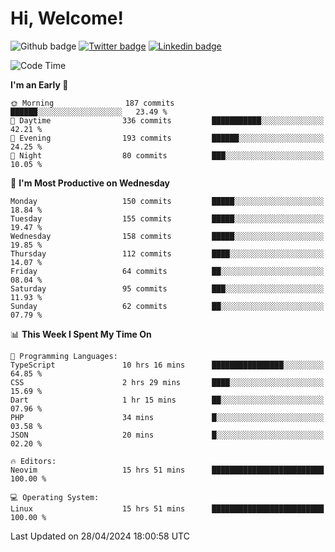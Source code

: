   # Hi, Welcome!
  ![Github badge](https://img.shields.io/github/followers/kraken-afk.svg?style=social&label=Follow&maxAge=2592000)
  [![Twitter badge](https://img.shields.io/badge/-Twitter-00acee?style=flat-square&logo=Twitter&logoColor=white)](https://twitter.com/trshppl)
  [![Linkedin badge](https://img.shields.io/badge/LinkedIn-0077B5?style=flat-square&logo=linkedin&logoColor=white)](https://www.linkedin.com/in/noveanrer)
<!--START_SECTION:waka-->
![Code Time](http://img.shields.io/badge/Code%20Time-166%20hrs%2026%20mins-blue)

**I'm an Early 🐤** 

```text
🌞 Morning                187 commits         ██████░░░░░░░░░░░░░░░░░░░   23.49 % 
🌆 Daytime                336 commits         ███████████░░░░░░░░░░░░░░   42.21 % 
🌃 Evening                193 commits         ██████░░░░░░░░░░░░░░░░░░░   24.25 % 
🌙 Night                  80 commits          ███░░░░░░░░░░░░░░░░░░░░░░   10.05 % 
```
📅 **I'm Most Productive on Wednesday** 

```text
Monday                   150 commits         █████░░░░░░░░░░░░░░░░░░░░   18.84 % 
Tuesday                  155 commits         █████░░░░░░░░░░░░░░░░░░░░   19.47 % 
Wednesday                158 commits         █████░░░░░░░░░░░░░░░░░░░░   19.85 % 
Thursday                 112 commits         ████░░░░░░░░░░░░░░░░░░░░░   14.07 % 
Friday                   64 commits          ██░░░░░░░░░░░░░░░░░░░░░░░   08.04 % 
Saturday                 95 commits          ███░░░░░░░░░░░░░░░░░░░░░░   11.93 % 
Sunday                   62 commits          ██░░░░░░░░░░░░░░░░░░░░░░░   07.79 % 
```


📊 **This Week I Spent My Time On** 

```text
💬 Programming Languages: 
TypeScript               10 hrs 16 mins      ████████████████░░░░░░░░░   64.85 % 
CSS                      2 hrs 29 mins       ████░░░░░░░░░░░░░░░░░░░░░   15.69 % 
Dart                     1 hr 15 mins        ██░░░░░░░░░░░░░░░░░░░░░░░   07.96 % 
PHP                      34 mins             █░░░░░░░░░░░░░░░░░░░░░░░░   03.58 % 
JSON                     20 mins             █░░░░░░░░░░░░░░░░░░░░░░░░   02.20 % 

🔥 Editors: 
Neovim                   15 hrs 51 mins      █████████████████████████   100.00 % 

💻 Operating System: 
Linux                    15 hrs 51 mins      █████████████████████████   100.00 % 
```


 Last Updated on 28/04/2024 18:00:58 UTC
<!--END_SECTION:waka-->